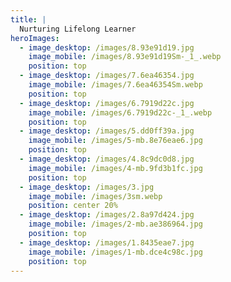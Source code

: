 ```yaml
---
title: |
  Nurturing Lifelong Learner
heroImages:
  - image_desktop: /images/8.93e91d19.jpg
    image_mobile: /images/8.93e91d19Sm-_1_.webp
    position: top
  - image_desktop: /images/7.6ea46354.jpg
    image_mobile: /images/7.6ea46354Sm.webp
    position: top
  - image_desktop: /images/6.7919d22c.jpg
    image_mobile: /images/6.7919d22c-_1_.webp
    position: top
  - image_desktop: /images/5.dd0ff39a.jpg
    image_mobile: /images/5-mb.8e76eae6.jpg
    position: top
  - image_desktop: /images/4.8c9dc0d8.jpg
    image_mobile: /images/4-mb.9fd3b1fc.jpg
    position: top
  - image_desktop: /images/3.jpg
    image_mobile: /images/3sm.webp
    position: center 20%
  - image_desktop: /images/2.8a97d424.jpg
    image_mobile: /images/2-mb.ae386964.jpg
    position: top
  - image_desktop: /images/1.8435eae7.jpg
    image_mobile: /images/1-mb.dce4c98c.jpg
    position: top
---
```




















